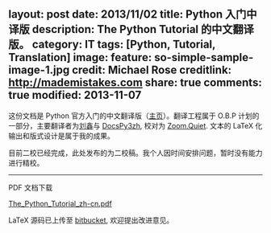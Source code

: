 layout: post
date: 2013/11/02
title: Python 入门中译版
description: The Python Tutorial 的中文翻译版。
category: IT
tags: [Python, Tutorial, Translation]
image:
  feature: so-simple-sample-image-1.jpg
  credit: Michael Rose
  creditlink: http://mademistakes.com
share: true
comments: true
modified: 2013-11-07
---

这份文档是 Python 官方入门的中文翻译版（[主页](http://docspy3zh.readthedocs.org/en/latest/tutorial/index.html)）。翻译工程属于 O.B.P 计划的一部分，主要翻译者为[刘鑫](http://wiki.woodpecker.org.cn/moin/March_Liu/PyTutorial)与 [DocsPy3zh](http://code.google.com/p/openbookproject/wiki/DocsPyZh), 校对为 [Zoom.Quiet](http://code.google.com/p/openbookproject/wiki/ZoomQuiet). 文本的 LaTeX 化输出和版式设计是属于我的成果。

目前二校已经完成，此处发布的为二校稿。我个人因时间安排问题，暂时没有能力进行精校。

----------

PDF 文档下载

[The_Python_Tutorial_zh-cn.pdf]({{site.root}}/attachment/Python/The_Python_Tutorial_zh-cn.pdf)

LaTeX 源码已上传至 [bitbucket](https://bitbucket.org/ZoomQuiet/obp.docs-py2-zh/src/43040a8043b0b671cb40d0162d5fafa7e217bb41/LaTeX/?at=LaTeX-Docs), 欢迎提出改进意见。

